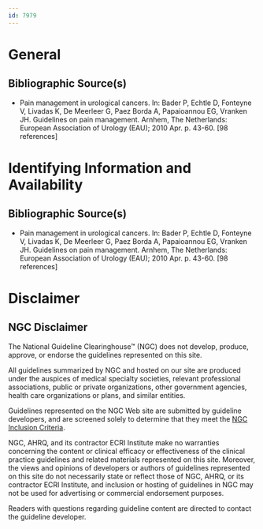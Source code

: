 ```yaml
---
id: 7979
---
```


# General

## Bibliographic Source(s)

- Pain management in urological cancers. In: Bader P, Echtle D, Fonteyne V, Livadas K, De Meerleer G, Paez Borda A, Papaioannou EG, Vranken JH. Guidelines on pain management. Arnhem, The Netherlands: European Association of Urology (EAU); 2010 Apr. p. 43-60. [98 references]

# Identifying Information and Availability

## Bibliographic Source(s)

- Pain management in urological cancers. In: Bader P, Echtle D, Fonteyne V, Livadas K, De Meerleer G, Paez Borda A, Papaioannou EG, Vranken JH. Guidelines on pain management. Arnhem, The Netherlands: European Association of Urology (EAU); 2010 Apr. p. 43-60. [98 references]

# Disclaimer

## NGC Disclaimer

The National Guideline Clearinghouse™ (NGC) does not develop, produce, approve, or endorse the guidelines represented on this site.

All guidelines summarized by NGC and hosted on our site are produced under the auspices of medical specialty societies, relevant professional associations, public or private organizations, other government agencies, health care organizations or plans, and similar entities.

Guidelines represented on the NGC Web site are submitted by guideline developers, and are screened solely to determine that they meet the [NGC Inclusion Criteria](/help-and-about/summaries/inclusion-criteria).

NGC, AHRQ, and its contractor ECRI Institute make no warranties concerning the content or clinical efficacy or effectiveness of the clinical practice guidelines and related materials represented on this site. Moreover, the views and opinions of developers or authors of guidelines represented on this site do not necessarily state or reflect those of NGC, AHRQ, or its contractor ECRI Institute, and inclusion or hosting of guidelines in NGC may not be used for advertising or commercial endorsement purposes.

Readers with questions regarding guideline content are directed to contact the guideline developer.

